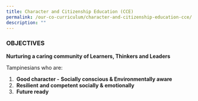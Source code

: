 ```yaml
---
title: Character and Citizenship Education (CCE)
permalink: /our-co-curriculum/character-and-citizenship-education-cce/
description: ""
---
```

### OBJECTIVES

**Nurturing a caring community of Learners, Thinkers and Leaders**

Tampinesians who are:

1.   **Good character -** **Socially conscious & Environmentally aware** 
2.   **Resilient** **and competent socially & emotionally**
3.   **Future ready**